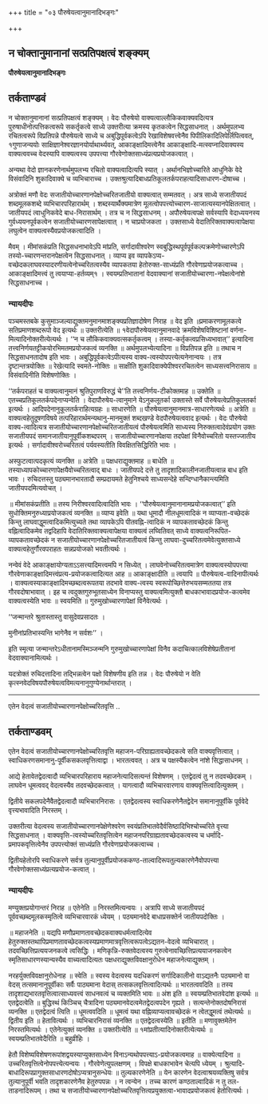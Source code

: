 +++
title = "०३ पौरुषेयत्वानुमानादिभङ्गः"

+++


## न चोक्तानुमानानां सत्प्रतिपक्षत्वं शङ्क्यम्

**पौरुषेयत्वानुमानादिभङ्गः**

## **तर्कताण्डवं**

न चोक्तानुमानानां सत्प्रतिपक्षत्वं शङ्क्यम् । वेदः पौरुषेयो वाक्यत्वाल्लौकिकवाक्यवदित्यत्र पुरुषाधीनोत्पत्तिकत्वरूपे सकर्तृकत्वे साध्ये उक्तरीत्या क्रमस्य कृतकत्वेन सिद्धसाधनात् । अर्थमुपलभ्य रचितत्वरूपे विप्रतिपन्ने पौरुषेयत्वे साध्ये च अबुद्धिपूर्वकत्वेऽपि रेखाविशेषवत्त्वेनैव पिपीलिकादिलिपेर्लिपित्ववत्, १गुणाजन्ययोः साक्षिज्ञानेश्वरज्ञानयोर्याथार्थ्यवत्, आकाङ्क्षादिमत्त्वेनैव आकाङ्क्षादि-मत्स्वप्नादिवाक्यस्य वाक्यत्ववच्च वेदस्यापि वाक्यत्वस्य उपपत्त्या गौरवेणोक्तसाध्यंप्रत्यप्रयोजकत्वात् ।

अन्यथा वेदो ज्ञानकरणेनार्थमुपलभ्य रचितो वाक्यत्वादित्यपि स्यात् । अर्थानभिज्ञोच्चारिते आधुनिके वेदे विसंवादिनि शुकादिवाक्ये च व्यभिचाराच्च । उक्तश्रुत्यादिबाधप्रतिकूलतर्कपराहत्यादिसाधारण-दोषाच्च ।

अत्रोक्तं मणौ वेदः सजातीयोच्चारणानपेक्षोच्चरितजातीयो वाक्यत्वात् सम्मतवत् । अत्र साध्ये सजातीयपदं शब्दमूलकशब्दे व्यभिचारपरिहारार्थम् । शब्दस्यार्थैक्यमात्रेण मूलत्वोपपत्त्योच्चारण-साजात्यस्यानपेक्षितत्वात् । जातीयपदं त्वाधुनिकवेदे बाध-निरासार्थम् । तत्र च न सिद्धसाधनम् । अपौरुषेयत्वपक्षे सर्वस्यापि वेदाध्ययनस्य गुर्वध्ययनपूर्वकत्वेन सजातीयोच्चारणसापेक्षत्वात् । न चाप्रयोजकता । उक्तसाध्ये वेदातिरिक्तवाक्यत्वापेक्षया लघुत्वेन वाक्यत्वस्यैवप्रयोजकत्वादिति ।

मैवम् । मीमांसकंप्रति सिद्धसधनाभावेऽपि मांप्रति, सर्गादावीश्वरेण स्वबुद्धिस्थपूर्वपूर्वकल्पक्रमेणोच्चारणेऽपि तस्यो-च्चारणन्तरानपेक्षत्वेन सिद्धसाधनात् । व्याप्य इव व्यापकेऽप्य-वच्छेदकलाघवस्यादरणीयत्वेनोच्चरितत्वस्यैव व्यापकतया हेतोरुक्त-साध्यंप्रति गौरवेणाप्रयोजकत्वाच्च । आकाङ्क्षादिमत्त्वं तु त्वयाप्या-हर्तव्यम्१ । स्वयम्प्रतिभातानां वेदवाक्यानां सजातीयोच्चारणा-नपेक्षत्वेनांशे सिद्धसाधनाच्च ।

### **न्यायदीपः**

पञ्चमस्तबके कुसुमाञ्जल्याद्युक्तमनुमानमाशङ्क्यप्रतिज्ञादोषेण निराह ॥ वेद इति ॥प्रमाकरणामूलकत्वे सतिप्रमाणशब्दरूपो वेद इत्यर्थः ॥ उक्तरीत्येति ॥ १वेदापौरुषेयत्वानुमानवादे क्रमविशेषविशिष्टानां वर्णना-मित्यादिनोक्तरीत्येत्यर्थः । ‘‘न च लौकिकवाक्यवत्सकर्तृकत्वम् । तस्या-कर्तृकत्वप्रसिध्यभावात्’’ इत्यादिना तत्त्वनिर्णयतट्टीकयोरभिमतमप्रयोजकत्वं व्यनक्ति ॥ अर्थमुपलभ्येत्यादिना ॥ विप्रतिपन्न इति ॥ तथाच न सिद्धसाधनतादोष इति भावः । अबुद्धिपूर्वकत्वेऽपीत्यस्य वाक्य-त्वस्योपपत्त्येत्यनेनान्वयः । तत्र दृष्टान्तत्रयोक्तिः ॥ रेखेत्यादि स्वमते-नोक्तिः ॥ साक्षीति शुकादिवाक्येपीश्वररचितत्वेन साध्यसत्त्वनिरासाय ॥ विसंवादिनीति विशेषणोक्तिः ।

‘‘तर्कपराहतं च वाक्यत्वानुमानं श्रुतिपुराणविरुद्धं चे’’ति तत्त्वनिर्णय-टीकोक्तमाह ॥ उक्तेति ॥ एतच्चप्रतिकूलतर्कपदेनाप्यन्वेति । वेदापौरुषेय-त्वानुमाने येऽनुकलूतर्का उक्तास्ते सर्वे पौरुषेयत्वेप्रतिकूलतर्का इत्यर्थः । आदिपदेनानुकूलतर्कराहित्यग्रहः ॥ साधारणेति ॥ पौरुषेयत्वानुमानमात्र-साधारणेत्यर्थः ॥ अत्रेति ॥ वाक्यत्वहेतुदूषणविषये तत्परिहारार्थमन्यथानु-मानमुक्तं शब्दखण्डे वेदपौरुषेयत्ववाद इत्यर्थः । वेदः पौरुषेयो वाक्य-त्वादित्यत्र सजातीयोच्चारणानपेक्षोच्चरितजातीयत्वं पौरुषेयत्वमिति साध्यस्य निरुक्तत्वादेवंप्रयोग उक्तः सजातीयपदं समानजातीयानुपूर्वीकशब्दपरम् । सजातीयोच्चारणानपेक्षया तदपेक्षां विनैवोच्चरितो यस्तज्जातीय इत्यर्थः । सर्गादावीश्वरोच्चरितत्वं पर्यवस्यतीति विवक्षितसिद्धिरिति भावः ।

अस्फुटत्वात्पदकृत्यं व्यनक्ति ॥ अत्रेति ॥ पक्षधराद्युक्तमाह ॥ बाधेति ॥ तस्याध्यापकोच्चारणापेक्षयैवोच्चरितत्वाद् बाधः । जातीयपदे दत्ते तु तादृशादिकालीनजातीयत्वान्न बाध इति भावः । रुचिदत्तस्तु पठ्यमानभारतादौ सम्प्रदायमते हेतुनिश्चये साध्यसन्देहे सन्दिग्धानैकान्त्यमिति जातीयपदमित्यवोचत् ।

॥ मीमांसकंप्रतीति ॥ तस्य निरीश्वरवादित्वादिति भावः । ‘‘पौरुषेयत्वानुमानानामप्रयोजकत्वात्’’ इति सुधोक्तिमनुरुध्याप्रयोजकत्वं व्यनक्ति ॥ व्याप्य इवेति ॥ यथा धूमादौ नीलधूमत्वादिकं न व्याप्यता-वच्छेदकं किन्तु लाघवाद्धूमत्वादिकमित्युच्यते तथा व्यापकेऽपि पीतवह्नि-त्वादिकं न व्यापकतावच्छेदकं किन्तु वह्नित्वादिकमेव तद्वदिहापि वेदातिरिक्तवाक्यत्वापेक्षया वाक्यत्वं लघ्वितिवत् साध्ये वाक्यत्वनिरूपित-व्यापकतावच्छेदकं न सजातीयोच्चारणानपेक्षोच्चरितजातीयत्वं किन्तु लाघवा-दुच्चरितत्वमेवेत्युक्तसाध्ये वाक्यत्वहेतुर्गौरवपराहतः सन्नप्रयोजको भवतीत्यर्थः ।

नन्वेवं वेदे आकाङ्क्षायोग्यताऽऽसत्त्यादिमत्त्वमपि न सिध्येत् । लाघवेनोच्चरितत्वमात्रेण वाक्यत्वस्योपपत्त्या गौरवेणाकाङ्क्षादिमत्त्वंप्रत्य-प्रयोजकत्वादित्यत आह ॥ आकाङ्क्षादीति ॥ त्वयापि ॥ पौरुषेयत्व-वादिनापीत्यर्थः । वाक्यत्वस्याकाङ्क्षादिमच्छब्दत्वरूपतया तदभावे वाक्य-त्वस्य स्वरूपोच्छित्तेरुभयसम्मततया तत्र गौरवदोषाभावात् । इह च त्वदुक्तगुरुभूतसाध्येन विनाप्यस्तु वाक्यत्वमित्युक्तौ बाधकाभावादप्रयोज-कत्वमेव वाक्यत्वस्येति भावः ॥ स्वयमिति ॥ गुरुमुखोच्चारणापेक्षां विनैवेत्यर्थः ।

‘‘जन्मान्तरे श्रुतास्तास्तु वासुदेवप्रसादतः ।

मुनीनांप्रतिभास्यन्ति भागेनैव न सर्वशः’’ ।

इति स्मृत्या जन्मान्तरेऽधीतानामस्मिञ्जन्मनि गुरुमुखोच्चारणापेक्षां विनैव कदाचित्कालविशेषेप्रतीतानां वेदवाक्यानामित्यर्थः ।

यदत्रोक्तं रुचिदत्तादिना तद्भिन्नत्वेन पक्षो विशेषणीय इति तन्न । वेदः पौरुषेयो न वेति कृत्स्नवेदविषयपौरुषेयत्वविमत्यनानुगुण्येनार्थान्तरात् ।

------------------------------------------------------------------------

एतेन वेदत्वं सजातीयोच्चारणानपेक्षोच्चरितवृत्ति ..

## **तर्कताण्डवम्**

एतेन वेदत्वं सजातीयोच्चारणानपेक्षोच्चरितवृत्ति महाजन-परिग्राह्यतावच्छेदकत्वे सति वाक्यवृत्तित्वात् । स्वाधिकरणसमानानु-पूर्वीकसकलवृत्तित्वाद्वा । भारतत्ववत् । अत्र च पक्षस्यैकत्वेन नांशे सिद्धासाधनम् ।

आद्ये हेतावेतद्वेदत्वादौ व्यभिचारपरिहाराय महाजनेत्यादिसत्यन्तं विशेषणम् । एतद्वेदत्वं तु न तदवच्छेदकम् । लाघवेन धूमत्ववद् वेदत्वस्यैव तदवच्छेदकत्वात् । यागत्वादौ व्यभिचारवारणाय वाक्यवृत्तित्वादित्युक्तम् ।

द्वितीये सकलपदेनैवैतद्वेदत्वादौ व्यभिचारनिरासः । एतद्वेदत्वस्य स्वाधिकरणेनैतद्वेदेन समानानुपूर्वीके पूर्ववेदे वृत्त्यभावादिति निरस्तम् ।

उक्तरीत्या वेदत्वस्य सजातीयोच्चारणानपेक्षेणेश्वरेण स्वयंप्रतिभातवेदैर्वसिष्ठादिभिश्चोच्चरिते वृत्त्या सिद्धसाधनात् । वाक्यवृत्ति-त्वस्योच्चरितवृत्तित्वेन महाजनपरिग्राह्यतावच्छेदकत्वस्य च धर्मादि-प्रमापकवृत्तित्वेनैव उपपत्त्योक्तं साध्यंप्रति गौरवेणाप्रयोजकत्वाच्च ।

द्वितीयहेतोरपि स्वाधिकरणे सर्वत्र तुल्यानुपूर्वीप्रयोजककण्ठ-ताल्वादिरूपतुल्यकारणेनैवोपपत्त्या गौरवेणोक्तसाध्यंप्रत्यप्रयोज-कत्वात् ।

### **न्यायदीपः**

मण्युक्तप्रयोगान्तरं निराह ॥ एतेनेति ॥ निरस्तमित्यन्वयः । अत्रापि साध्ये सजातीयपदं पूर्ववच्छब्दमूलकस्मृतित्वे व्यभिचारवारकं ध्येयम् । पठ्यमानवेदे बाधाप्रसक्तेर्न जातीयपदोक्तिः ।

॥ महाजनेति ॥ यद्यपि मणौप्रमाणतावच्छेदकवाक्यधर्मत्वादित्येव हेतुरुक्तस्तथापिप्रमाणतावच्छेदकत्वस्यप्रमाणमात्रवृत्तित्वरूपत्वेऽद्यतन-वेदत्वे व्यभिचारात् । तदवच्छित्तिप्रत्ययजनकत्वे त्वसिद्धिः । मणिकृन्नि-रुक्तवेदत्वस्य गुरुत्वेनावच्छित्तिप्रत्ययाजनकत्वेन स्मृतिसाधारणस्यान्यस्यैव वाच्यत्वादित्यतः पक्षधराद्युक्तविवक्षानुरोधेन महाजनेत्याद्युक्तम् ।

नरहर्युक्तविवक्षानुरोधेनाह ॥ स्वेति ॥ स्वस्य वेदत्वस्य यदधिकरणं सर्गादिकालीनो वाऽद्यतनैः पठ्यमानो वा वेदस् तत्समानानुपूर्वीकाः सर्वैः पाठ्यमाना वेदास् तत्सकलवृत्तित्वादित्यर्थः ॥ भारतत्ववदिति ॥ तस्य तादृशाद्यभारतवृत्तित्वात्साध्यवत्त्वं साधनवत्वं च व्यक्तमिति भावः ॥ अंश इति ॥ स्वयम्प्रतिभातवेदांश इत्यर्थः ॥ एतद्वेदत्वेति ॥ बुद्धिस्थं किञ्चिच् चैत्रादिना पठ्यमानवेदत्वमेतद्वेदत्वपदेन गृह्यते । सत्यन्तेनोक्तदोषनिरासं व्यनक्ति ॥ एतद्वेदत्वं त्विति ॥ धूमत्ववदिति ॥ धूमत्वं यथा वह्निव्याप्यत्वावच्छेदकं न त्वेतद्धूमत्वं तथेत्यर्थः ॥ द्वितीय इति ॥ हेतावित्यर्थः । व्यभिचारनिरासं व्यनक्ति ॥ एतद्वेदत्वस्येति ॥ इतीति ॥ मणावुक्तमेतेन निरस्तमित्यर्थः । एतेनेत्युक्तं व्यनक्ति ॥ उक्तरीत्येति ॥ १मांप्रतीत्यादिनोक्तरीत्येत्यर्थः ॥ स्वयम्प्रतिभातवेदैरिति ॥ बहुव्रीहिः ।

हेतौ विशेष्यविशेषणरूपांशद्वयस्याप्युक्तसाध्येन विनाऽन्यथोपपत्त्याऽ-प्रयोजकत्वमाह ॥ वाक्येत्यादिना ॥ उच्चरितवृत्तित्वेनोपपत्त्येत्यन्वयः । गौरवेणेत्युपलक्षणम् । विपक्षे बाधकाभावेन चेत्यपि ध्येयम् । श्रुत्यादि-बाधादिरूपप्रागुक्तसाधारणदोषोऽप्यत्रानुसन्धेयः ॥ तुल्यकारणेनेति ॥ येन कारणेन वेदत्वाश्रयव्यक्तिषु सर्वत्र तुल्यानुपूर्वी भवति तादृशकारणेनैव हेतुरुपपन्नः । न त्वन्येन । तच्च कारणं कण्ठताल्वादिकं न तु तल-ताडनादिरूपम् । तथा च सजातीयोच्चारणानपेक्षोच्चरितवृत्तित्वप्रयुक्तत्वा-भावादप्रयोजकत्वं हेतोरित्यर्थः ।

